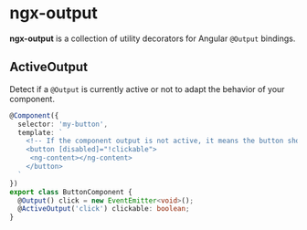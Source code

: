 # ngx-output
**ngx-output** is a collection of utility decorators for Angular `@Output` bindings.

## ActiveOutput
Detect if a `@Output` is currently active or not to adapt the behavior of your component.

```ts
@Component({
  selector: 'my-button',
  template: `
    <!-- If the component output is not active, it means the button shouldn't be clickable. -->
    <button [disabled]="!clickable">
     <ng-content></ng-content>
    </button>
  `
})
export class ButtonComponent {
  @Output() click = new EventEmitter<void>();
  @ActiveOutput('click') clickable: boolean;
}
```